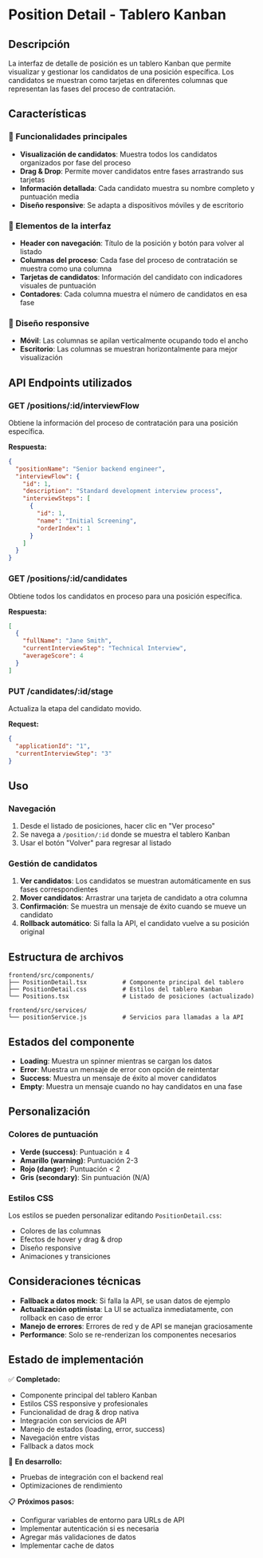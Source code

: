 # Position Detail - Tablero Kanban

## Descripción

La interfaz de detalle de posición es un tablero Kanban que permite visualizar y gestionar los candidatos de una posición específica. Los candidatos se muestran como tarjetas en diferentes columnas que representan las fases del proceso de contratación.

## Características

### 🎯 Funcionalidades principales
- **Visualización de candidatos**: Muestra todos los candidatos organizados por fase del proceso
- **Drag & Drop**: Permite mover candidatos entre fases arrastrando sus tarjetas
- **Información detallada**: Cada candidato muestra su nombre completo y puntuación media
- **Diseño responsive**: Se adapta a dispositivos móviles y de escritorio

### 🎨 Elementos de la interfaz
- **Header con navegación**: Título de la posición y botón para volver al listado
- **Columnas del proceso**: Cada fase del proceso de contratación se muestra como una columna
- **Tarjetas de candidatos**: Información del candidato con indicadores visuales de puntuación
- **Contadores**: Cada columna muestra el número de candidatos en esa fase

### 📱 Diseño responsive
- **Móvil**: Las columnas se apilan verticalmente ocupando todo el ancho
- **Escritorio**: Las columnas se muestran horizontalmente para mejor visualización

## API Endpoints utilizados

### GET /positions/:id/interviewFlow
Obtiene la información del proceso de contratación para una posición específica.

**Respuesta:**
```json
{
  "positionName": "Senior backend engineer",
  "interviewFlow": {
    "id": 1,
    "description": "Standard development interview process",
    "interviewSteps": [
      {
        "id": 1,
        "name": "Initial Screening",
        "orderIndex": 1
      }
    ]
  }
}
```

### GET /positions/:id/candidates
Obtiene todos los candidatos en proceso para una posición específica.

**Respuesta:**
```json
[
  {
    "fullName": "Jane Smith",
    "currentInterviewStep": "Technical Interview",
    "averageScore": 4
  }
]
```

### PUT /candidates/:id/stage
Actualiza la etapa del candidato movido.

**Request:**
```json
{
  "applicationId": "1",
  "currentInterviewStep": "3"
}
```

## Uso

### Navegación
1. Desde el listado de posiciones, hacer clic en "Ver proceso"
2. Se navega a `/position/:id` donde se muestra el tablero Kanban
3. Usar el botón "Volver" para regresar al listado

### Gestión de candidatos
1. **Ver candidatos**: Los candidatos se muestran automáticamente en sus fases correspondientes
2. **Mover candidatos**: Arrastrar una tarjeta de candidato a otra columna
3. **Confirmación**: Se muestra un mensaje de éxito cuando se mueve un candidato
4. **Rollback automático**: Si falla la API, el candidato vuelve a su posición original

## Estructura de archivos

```
frontend/src/components/
├── PositionDetail.tsx          # Componente principal del tablero
├── PositionDetail.css          # Estilos del tablero Kanban
└── Positions.tsx               # Listado de posiciones (actualizado)

frontend/src/services/
└── positionService.js          # Servicios para llamadas a la API
```

## Estados del componente

- **Loading**: Muestra un spinner mientras se cargan los datos
- **Error**: Muestra un mensaje de error con opción de reintentar
- **Success**: Muestra un mensaje de éxito al mover candidatos
- **Empty**: Muestra un mensaje cuando no hay candidatos en una fase

## Personalización

### Colores de puntuación
- **Verde (success)**: Puntuación ≥ 4
- **Amarillo (warning)**: Puntuación 2-3
- **Rojo (danger)**: Puntuación < 2
- **Gris (secondary)**: Sin puntuación (N/A)

### Estilos CSS
Los estilos se pueden personalizar editando `PositionDetail.css`:
- Colores de las columnas
- Efectos de hover y drag & drop
- Diseño responsive
- Animaciones y transiciones

## Consideraciones técnicas

- **Fallback a datos mock**: Si falla la API, se usan datos de ejemplo
- **Actualización optimista**: La UI se actualiza inmediatamente, con rollback en caso de error
- **Manejo de errores**: Errores de red y de API se manejan graciosamente
- **Performance**: Solo se re-renderizan los componentes necesarios

## Estado de implementación

✅ **Completado:**
- Componente principal del tablero Kanban
- Estilos CSS responsive y profesionales
- Funcionalidad de drag & drop nativa
- Integración con servicios de API
- Manejo de estados (loading, error, success)
- Navegación entre vistas
- Fallback a datos mock

🔄 **En desarrollo:**
- Pruebas de integración con el backend real
- Optimizaciones de rendimiento

📋 **Próximos pasos:**
- Configurar variables de entorno para URLs de API
- Implementar autenticación si es necesaria
- Agregar más validaciones de datos
- Implementar cache de datos
